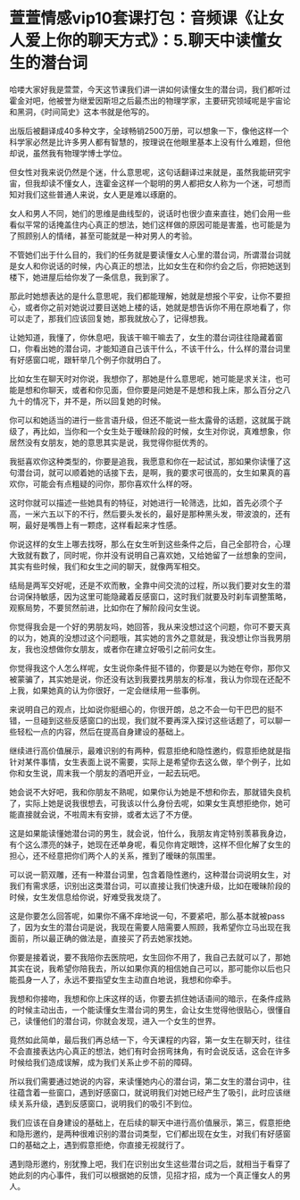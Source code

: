 # 萱萱情感vip10套课打包：音频课《让女人爱上你的聊天方式》：5.聊天中读懂女生的潜台词

哈喽大家好我是萱萱，今天这节课我们讲一讲如何读懂女生的潜台词，我们都听过霍金对吧，他被誉为继爱因斯坦之后最杰出的物理学家，主要研究领域呢是宇宙论和黑洞，《时间简史》这本书就是他写的。

出版后被翻译成40多种文字，全球畅销2500万册，可以想象一下，像他这样一个科学家必然是比许多男人都有智慧的，按理说在他眼里基本上没有什么难题，但他却说，虽然我有物理学博士学位。

但女性对我来说仍然是个迷，什么意思呢，这句话翻译过来就是，虽然我能研究宇宙，但我却读不懂女人，连霍金这样一个聪明的男人都把女人称为一个迷，可想而知对我们这些普通人来说，女人更是难以琢磨的。

女人和男人不同，她们的思维是曲线型的，说话时也很少直来直往，她们会用一些看似平常的话掩盖住内心真正的想法，她们这样做的原因可能是害羞，也可能是为了照顾别人的情绪，甚至可能就是一种对男人的考验。

不管她们出于什么目的，我们的任务就是要读懂女人心里的潜台词，所谓潜台词就是女人和你说话的时候，内心真正的想法，比如女生在和你约会之后，你把她送到楼下，她进屋后给你发了一条信息，我到家了。

那此时她想表达的是什么意思呢，我们都能理解，她就是想报个平安，让你不要担心，或者你之前对她说过要目送她上楼的话，她就是想告诉你不用在原地看了，你可以走了，那我们应该回复她，那我就放心了，记得想我。

让她知道，我懂了，你休息吧，我该干嘛干嘛去了，女生的潜台词往往隐藏着窗口，你看出她的潜台词，才能知道自己该干什么，不该干什么，什么样的潜台词里有好感窗口呢，跟轩举几个例子你就明白了。

比如女生在聊天时对你说，我想你了，那她是什么意思呢，她可能是求关注，也可能是想和你聊天，或者和你见面，但你要是问她是不是想和我上床，那么百分之八九十的情况下，并不是，所以回复她的时候。

你可以和她适当的进行一些言语升级，但还不能说一些太露骨的话题，这就属于跳级了，再比如，当你和一个女生处于暧昧阶段的时候，女生对你说，真难想象，你居然没有女朋友，她的意思其实是说，我觉得你挺优秀的。

我挺喜欢你这种类型的，你要是追我，我愿意和你在一起试试，那如果你读懂了这句潜台词，就可以顺着她的话接下去，是啊，我的要求可很高的，女生如果真的喜欢你，可能会有点粗疑的问你，那你喜欢什么样的呀。

这时你就可以描述一些她具有的特征，对她进行一轮筛选，比如，首先必须个子高，一米六五以下的不行，然后要头发长的，最好是那种黑头发，带波浪的，还有啊，最好是嘴唇上有一颗痣，这样看起来才性感。

你说这样的女生上哪去找呀，那么在女生听到这些条件之后，自己全部符合，心理大致就有数了，同时呢，你并没有说明自己喜欢她，又给她留了一丝想象的空间，其实有些时候，我们和女生之间的聊天，就像两军相交。

结局是两军交好呢，还是不欢而散，全靠中间交流的过程，所以我们要对女生的潜台词保持敏感，因为这里可能隐藏着反感窗口，这时我们就要及时刹车调整策略，观察局势，不要贸然前进，比如你在了解阶段问女生说。

你觉得我会是一个好的男朋友吗，她回答，我从来没想过这个问题，你可不要天真的以为，她真的没想过这个问题哦，其实她的言外之意就是，我没想让你当我男朋友，我也没想做你女朋友，或者你在建立好吸引之前问女生。

你觉得我这个人怎么样呢，女生说你条件挺不错的，你要是以为她在夸你，那你又被蒙骗了，其实她是说，你还没有达到我要找男朋友的标准，我认为你现在还配不上我，如果她真的认为你很好，一定会继续用一些事例。

来说明自己的观点，比如说你挺细心的，你很开朗，总之不会一句干巴巴的挺不错，一旦碰到这些反感窗口的出现，我们就不要再深入探讨这些话题了，可以聊一些轻松一点的内容，然后在提高自身建设的基础上。

继续进行高价值展示，最难识别的有两种，假意拒绝和隐性邀约，假意拒绝就是指针对某件事情，女生表面上说不需要，实际上是希望你去这么做，举个例子，比如你和女生说，周末我一个朋友的酒吧开业，一起去玩吧。

她会说不大好吧，我和你朋友不熟呢，如果你认为她是不想和你去，那就错失良机了，实际上她是说我很想去，可我该以什么身份去呢，如果女生真想拒绝你，她可能直接就会说，不啦周末有安排，或者太远了不方便。

这是如果能读懂她潜台词的男生，就会说，怕什么，我朋友肯定特别羡慕我身边，有个这么漂亮的妹子，她现在还单身呢，看见你肯定眼馋，这样不但化解了女生的担心，还不经意把你们两个人的关系，推到了暧昧的氛围里。

可以说一箭双雕，还有一种潜台词里，包含着隐性邀约，这种潜台词说明女生，对我们有需求感，识别出这类潜台词，可以直接让我们快速升级，比如在暧昧阶段的时候，女生发信息给你说，好难受我发烧了。

这是你要怎么回答呢，如果你不痛不痒地说一句，不要紧吧，那么基本就被pass了，因为女生的潜台词是说，我现在需要人陪需要人照顾，我希望你立马出现在我面前，所以最正确的做法是，直接买了药去她家找她。

你要是接着说，要不我陪你去医院吧，女生回你不用了，我自己去就可以了，那她其实在说，我希望你陪我去，所以如果你真的相信她自己可以，那可能你以后也只能孤身一人了，永远不要指望女生主动直白地说，我想和你牵手。

我想和你接吻，我想和你上床这样的话，你要去抓住她话语间的暗示，在条件成熟的时候主动出击，一个能读懂女生潜台词的男生，会让女生觉得他很贴心，很懂自己，读懂他们的潜台词，你就会发现，进入一个女生的世界。

竟然如此简单，最后我们再总结一下，今天课程的内容，第一女生在聊天时，往往不会直接表达内心真正的想法，她们有时会拐弯抹角，有时会说反话，这会在许多时候给我们造成误解，成为我们关系止步不前的障碍。

所以我们需要通过她说的内容，来读懂她内心的潜台词，第二女生的潜台词中，往往蕴含着一些窗口，遇到好感窗口，就说明我们对她已经产生了吸引，此时应该继续关系升级，遇到反感窗口，说明我们的吸引不到位。

我们应该在自身建设的基础上，在后续的聊天中进行高价值展示，第三，假意拒绝和隐形邀约，是两种很难识别的潜台词类型，它们都出现在女生，对我们有好感窗口的基础之上，遇到假意拒绝，你直接无视就行了。

遇到隐形邀约，别犹豫上吧，我们在识别出女生这些潜台词之后，就相当于看穿了她此刻的内心事件，我们可以根据她的反馈，见招才招，成为一个真正懂女人的男人。

